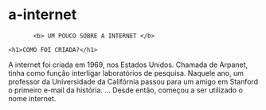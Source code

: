 # a-internet
<html>
<head>
  
           <b> UM POUCO SOBRE A INTERNET </b>

    <h1>COMO FOI CRIADA?</h1>
    
  <head>
  <body
        <img src = ´´download.JPEG´´ >
  <body>
     <p> A internet foi criada em 1969, nos Estados Unidos. Chamada de Arpanet, tinha como função interligar laboratórios de pesquisa.
Naquele ano, um professor da Universidade da Califórnia passou para um amigo em Stanford o primeiro e-mail da história. ...
Desde então, começou a ser utilizado o nome internet. </p>
    </p>
